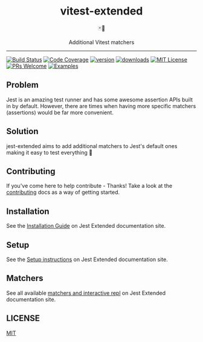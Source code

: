 <div align="center">
  <h1>vitest-extended</h1>

🃏💪

Additional Vitest matchers

</div>

<hr />

[![Build Status](https://img.shields.io/github/actions/workflow/status/jest-community/jest-extended/ci.yaml?style=flat-square)](https://github.com/jest-community/jest-extended/actions/workflows/ci.yaml)
[![Code Coverage](https://img.shields.io/codecov/c/github/jest-community/jest-extended.svg?style=flat-square)](https://codecov.io/github/jest-community/jest-extended)
[![version](https://img.shields.io/npm/v/jest-extended.svg?style=flat-square)](https://www.npmjs.com/package/jest-extended)
[![downloads](https://img.shields.io/npm/dm/jest-extended.svg?style=flat-square)](http://npm-stat.com/charts.html?package=jest-extended&from=2017-09-14)
[![MIT License](https://img.shields.io/npm/l/jest-extended.svg?style=flat-square)](https://github.com/jest-community/jest-extended/blob/main/LICENSE)
[![PRs Welcome](https://img.shields.io/badge/PRs-welcome-brightgreen.svg?style=flat-square)](./CONTRIBUTING.md)
[![Examples](https://img.shields.io/badge/%F0%9F%92%A1-examples-ff615b.svg?style=flat-square)](https://github.com/jest-community/jest-extended/tree/main/examples)

## Problem

Jest is an amazing test runner and has some awesome assertion APIs built in by default. However, there are times when
having more specific matchers (assertions) would be far more convenient.

## Solution

jest-extended aims to add additional matchers to Jest's default ones making it easy to test everything 🙌

## Contributing

If you've come here to help contribute - Thanks! Take a look at the [contributing](/CONTRIBUTING.md) docs as a way of getting started.

## Installation

See the [Installation Guide](https://jest-extended.jestcommunity.dev/docs/getting-started/install) on Jest Extended documentation site.

## Setup

See the [Setup instructions](https://jest-extended.jestcommunity.dev/docs/getting-started/setup) on Jest Extended documentation site.

## Matchers

See all available [matchers and interactive repl](https://jest-extended.jestcommunity.dev/docs/matchers) on Jest Extended documentation site.

## LICENSE

[MIT](/LICENSE)
